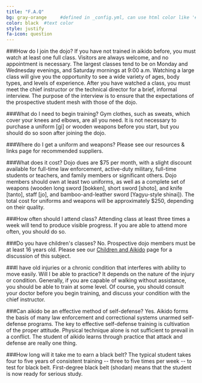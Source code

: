 ```yaml
---
title: "F.A.Q"
bg: gray-orange     #defined in _config.yml, can use html color like '#010101'
color: black  #text color
style: justify
fa-icon: question
---
```


###How do I join the dojo? 
If you have not trained in aikido before, you must watch at least one full class. Visitors are always welcome, and no appointment is necessary. The largest classes tend to be on Monday and Wednesday evenings, and Saturday mornings at 9:00 a.m. Watching a large class will give you the opportunity to see a wide variety of ages, body types, and levels of experience. After you have watched a class, you must meet the chief instructor or the technical director for a brief, informal interview. The purpose of the interview is to ensure that the expectations of the prospective student mesh with those of the dojo.

###What do I need to begin training? 
Gym clothes, such as sweats, which cover your knees and elbows, are all you need. It is not necessary to purchase a uniform [gi] or wooden weapons before you start, but you should do so soon after joining the dojo.

###Where do I get a uniform and weapons? 
Please see our resources & links page for recommended suppliers.

###What does it cost? 
Dojo dues are $75 per month, with a slight discount available for full-time law enforcement, active-duty military, full-time students or teachers, and family members or significant others. Dojo members should own at least two uniforms, as well as a complete set of weapons (wooden long sword [bokken], short sword [shoto], and knife [tanto], staff [jo], and bamboo-and-leather sword [Yagyu-style shinai]). The total cost for uniforms and weapons will be approximately $250, depending on their quality.

###How often should I attend class? 
Attending class at least three times a week will tend to produce visible progress. If you are able to attend more often, you should do so.

###Do you have children's classes? 
No. Prospective dojo members must be at least 16 years old. Please see our [Children and Aikido](children-aikido.html) page for a discussion of this subject.

###I have old injuries or a chronic condition that interferes with ability to move easily. Will I be able to practice? 
It depends on the nature of the injury or condition. Generally, if you are capable of walking without assistance, you should be able to train at some level. Of course, you should consult your doctor before you begin training, and discuss your condition with the chief instructor.

###Can aikido be an effective method of self-defense? 
Yes. Aikido forms the basis of many law enforcement and correctional systems unarmed self-defense programs. The key to effective self-defense training is cultivation of the proper attitude. Physical technique alone is not sufficient to prevail in a conflict. The student of aikido learns through practice that attack and defense are really one thing.

###How long will it take me to earn a black belt? 
The typical student takes four to five years of consistent training -- three to five times per week -- to test for black belt. First-degree black belt (shodan) means that the student is now ready for serious study.
